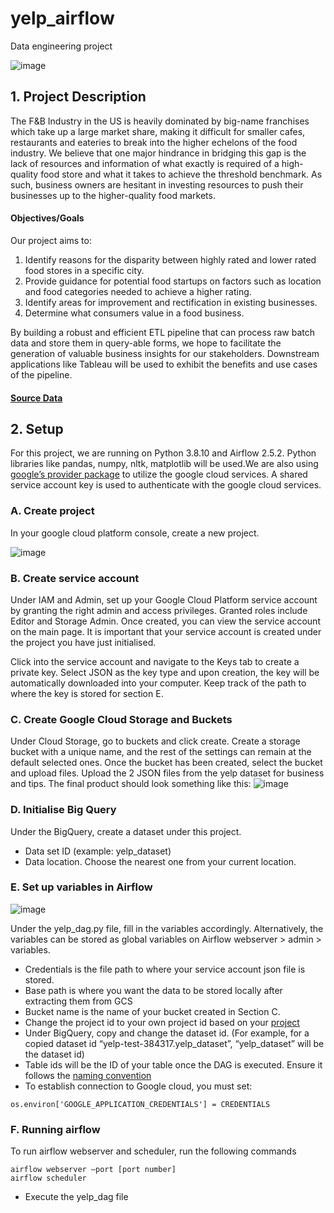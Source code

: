 # yelp_airflow
Data engineering project

![image](https://user-images.githubusercontent.com/77261306/233347338-d2f28848-9cb4-42f0-b571-3805702931c1.png)

## 1. Project Description
The F&B Industry in the US is heavily dominated by big-name franchises which take up a large market share, making it difficult for smaller cafes, restaurants and eateries to break into the higher echelons of the food industry. We believe that one major hindrance in bridging this gap is the lack of resources and information of what exactly is required of a high-quality food store and what it takes to achieve the threshold benchmark. As such, business owners are hesitant in investing resources 
to push their businesses up to the higher-quality food markets. 

#### Objectives/Goals
Our project aims to:
1. Identify reasons for the disparity between highly rated and lower rated food stores in a specific city.
2. Provide guidance for potential food startups on factors such as location and food categories needed to achieve a higher rating.
3. Identify areas for improvement and rectification in existing businesses.
4. Determine what consumers value in a food business.

By building a robust and efficient ETL pipeline that can process raw batch data and store them in query-able forms, we hope to facilitate the generation of valuable business insights for our stakeholders. Downstream applications like Tableau will be used to exhibit the benefits and use cases of the pipeline.

#### [Source Data](https://www.yelp.com/dataset)

## 2. Setup
For this project, we are running on Python 3.8.10 and Airflow 2.5.2. Python libraries like pandas, numpy, nltk, matplotlib will be used.We are also using [google’s provider package](https://airflow.apache.org/docs/apache-airflow-providers-google/stable/index.html) to utilize the google cloud services. A shared service account key is used to authenticate with the google cloud services.

### A. Create project

In your google cloud platform console, create a new project.

![image](https://user-images.githubusercontent.com/77261306/233475928-74dbfa2d-6996-4cb0-9540-f1e1392ee3e7.png)


### B. Create service account
Under IAM and Admin, set up your Google Cloud Platform service account by granting the right admin and access privileges. Granted roles include Editor and Storage Admin. Once created, you can view the service account on the main page. It is important that your service account is created under the project you have just initialised.

Click into the service account and navigate to the Keys tab to create a private key. Select JSON as the key type and upon creation, the key will be automatically downloaded into your computer. Keep track of the path to where the key is stored for section E.

### C. Create Google Cloud Storage and Buckets
Under Cloud Storage, go to buckets and click create. Create a storage bucket with a unique name, and the rest of the settings can remain at the default selected ones. Once the bucket has been created, select the bucket and upload files. Upload the 2 JSON files from the yelp dataset for business and tips. The final product should look something like this:
![image](https://user-images.githubusercontent.com/77261306/233565525-846c330a-792e-4e8e-9c62-1156807cef84.png)

### D. Initialise Big Query
Under the BigQuery, create a dataset under this project.
* Data set ID (example: yelp_dataset)
* Data location. Choose the nearest one from your current location.

### E. Set up variables in Airflow
![image](https://user-images.githubusercontent.com/77261306/233475751-5cb5c87b-2a34-434d-bcca-dd1ad4d5816a.png)

Under the yelp_dag.py file, fill in the variables accordingly. Alternatively, the variables can be stored as global variables on Airflow webserver > admin > variables.

* Credentials is the file path to where your service account json file is stored.
* Base path is where you want the data to be stored locally after extracting them from GCS
* Bucket name is the name of your bucket created in Section C.
* Change the project id to your own project id based on your [project](console.cloud.google.com)
* Under BigQuery, copy and change the dataset id. (For example, for a copied dataset id “yelp-test-384317.yelp_dataset”, “yelp_dataset” will be the dataset id)
* Table ids will be the ID of your table once the DAG is executed. Ensure it follows the [naming convention](https://cloud.google.com/bigquery/docs/tables#:~:text=When%20you%20create%20a%20table,)
* To establish connection to Google cloud, you must set:
```
os.environ['GOOGLE_APPLICATION_CREDENTIALS'] = CREDENTIALS
```

### F. Running airflow
To run airflow webserver and scheduler, run the following commands
```
airflow webserver –port [port number]
airflow scheduler
````
* Execute the yelp_dag file 

